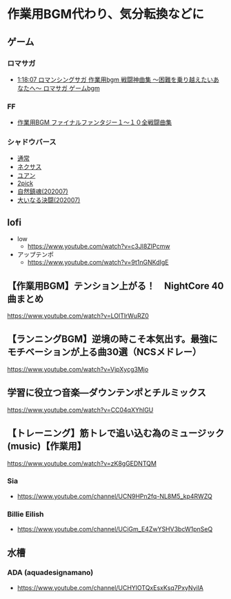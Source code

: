 
# 作業用BGM代わり、気分転換などに


## ゲーム

### ロマサガ

- [ 1:18:07 ロマンシングサガ 作業用bgm 戦闘神曲集 〜困難を乗り越えたいあなたへ〜 ロマサガ ゲームbgm](https://www.youtube.com/watch?v=efCilZrpS8U)

### FF

- [作業用BGM ファイナルファンタジー１～１０全戦闘曲集](https://www.youtube.com/watch?v=CLXEcDfI1aI)  

### シャドウバース

- [通常](https://www.youtube.com/watch?v=sjOmnokXKlk&list=PLe9YLFnekAfRIfchlEJ9g4p1v0VWqu1sU)
- [ネクサス](https://www.youtube.com/watch?v=odA4_WYZLQw&list=PLe9YLFnekAfRIfchlEJ9g4p1v0VWqu1sU&index=3)
- [ユアン](https://www.youtube.com/watch?v=77z4LconNcQ&list=PLe9YLFnekAfRIfchlEJ9g4p1v0VWqu1sU&index=14)
- [2pick](https://www.youtube.com/watch?v=mJy0I3ZUnxo&list=PLe9YLFnekAfRIfchlEJ9g4p1v0VWqu1sU&index=12)
- [自然鎮魂(202007)](https://www.youtube.com/watch?v=QXILoF-sWP0)
- [大いなる決闘(202007)](https://www.youtube.com/watch?v=PN3fnLbaoZM)

## lofi

- low  
  - https://www.youtube.com/watch?v=c3Jl8ZIPcmw
- アップテンポ  
  - https://www.youtube.com/watch?v=9t1nGNKdIgE


## 【作業用BGM】テンション上がる！　NightCore 40曲まとめ

https://www.youtube.com/watch?v=LOlTlrWuRZ0


## 【ランニングBGM】逆境の時こそ本気出す。最強にモチベーションが上る曲30選（NCSメドレー）

https://www.youtube.com/watch?v=VjpXycg3Mjo


## 学習に役立つ音楽—ダウンテンポとチルミックス

https://www.youtube.com/watch?v=CC04qXYhlGU


## 【トレーニング】筋トレで追い込む為のミュージック(music)【作業用】

https://www.youtube.com/watch?v=zK8gGEDNTQM


### Sia

- https://www.youtube.com/channel/UCN9HPn2fq-NL8M5_kp4RWZQ

### Billie Eilish

- https://www.youtube.com/channel/UCiGm_E4ZwYSHV3bcW1pnSeQ




## 水槽

### ADA (aquadesignamano)

- https://www.youtube.com/channel/UCHYlOTQxEsxKsq7PxyNyilA



